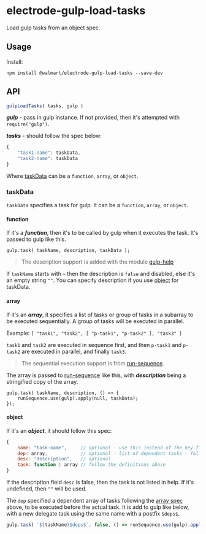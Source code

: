 # electrode-gulp-load-tasks

Load gulp tasks from an object spec.

## Usage

Install:

```
npm install @walmart/electrode-gulp-load-tasks --save-dev
```

## API

```js
gulpLoadTasks( tasks, gulp )
```

***gulp*** - pass in gulp instance.  If not provided, then it's attempted with `require("gulp")`.

***tasks*** - should follow the spec below:

```js
{
    "task1-name": taskData,
    "task2-name": taskData
}
```

Where [taskData](#taskdata) can be a `function`, `array`, or `object`.

### taskData

`taskData` specifies a task for gulp.  It can be a `function`, `array`, or `object`.

#### function

If it's a ***function***, then it's to be called by gulp when it executes the task.  It's passed to gulp like this.

```
gulp.task( taskName, description, taskData );
```

> The description support is added with the module [gulp-help]

If `taskName` starts with `~` then the description is `false` and disabled, else it's an empty string `""`.  You can specify description if you use [object](#object) for taskData. 


#### array

If it's an ***array***, it specifies a list of tasks or group of tasks in a subarray to be executed sequentially.  A group of tasks will be executed in parallel.

Example: `[ "task1", "task2", [ "p-task1", "p-task2" ], "task3" ]`

`task1` and `task2` are executed in sequence first, and then `p-task1` and `p-task2` are executed in parallel, and finally `task3`.

> The sequential execution support is from [run-sequence].

The array is passed to [run-sequence] like this, with ***description*** being a stringified copy of the array.

```
gulp.task( taskName, description, () => {
    runSequence.use(gulp).apply(null, taskData);
});
```

#### object

If it's an ***object***, it should follow this spec:

```js
{
    name: "task-name",     // optional - use this instead of the key field for task name
    dep: array,            // optional - list of dependent tasks - follow definition above
    desc: "description",   // optional
    task: function | array // follow the definitions above
}
```

If the description field `desc` is false, then the task is not listed in help.  If it's undefined, then `""` will be used.

The `dep` specified a dependent array of tasks following the [array spec](#array) above, to be executed before the actual task.  It is add to gulp like below, with a new delegate task using the same name with a postfix `$deps$`.

```js
gulp.task( `${taskName}$deps$`, false, () => runSequence.use(gulp).apply(null, taskData.dep) );
```

[gulp-help]: https://github.com/chmontgomery/gulp-help
[run-sequence]: https://github.com/OverZealous/run-sequence
